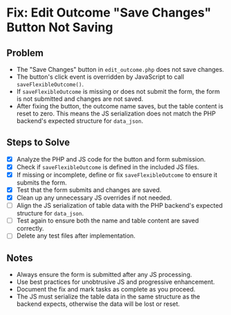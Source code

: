 # Fix: Edit Outcome "Save Changes" Button Not Saving

## Problem

- The "Save Changes" button in `edit_outcome.php` does not save changes.
- The button's click event is overridden by JavaScript to call `saveFlexibleOutcome()`.
- If `saveFlexibleOutcome` is missing or does not submit the form, the form is not submitted and changes are not saved.
- After fixing the button, the outcome name saves, but the table content is reset to zero. This means the JS serialization does not match the PHP backend's expected structure for `data_json`.

## Steps to Solve

- [x] Analyze the PHP and JS code for the button and form submission.
- [x] Check if `saveFlexibleOutcome` is defined in the included JS files.
- [x] If missing or incomplete, define or fix `saveFlexibleOutcome` to ensure it submits the form.
- [x] Test that the form submits and changes are saved.
- [x] Clean up any unnecessary JS overrides if not needed.
- [ ] Align the JS serialization of table data with the PHP backend's expected structure for `data_json`.
- [ ] Test again to ensure both the name and table content are saved correctly.
- [ ] Delete any test files after implementation.

## Notes

- Always ensure the form is submitted after any JS processing.
- Use best practices for unobtrusive JS and progressive enhancement.
- Document the fix and mark tasks as complete as you proceed.
- The JS must serialize the table data in the same structure as the backend expects, otherwise the data will be lost or reset.
